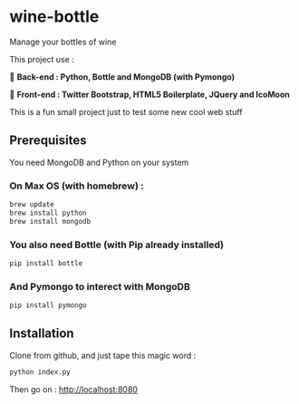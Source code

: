 wine-bottle
===========

Manage your bottles of wine

This project use : 

:star2: **Back-end : Python, Bottle and MongoDB (with Pymongo)**

:star2: **Front-end : Twitter Bootstrap, HTML5 Boilerplate, JQuery and IcoMoon**

This is a fun small project just to test some new cool web stuff

Prerequisites
------------
You need MongoDB and Python on your system

### On Max OS (with homebrew) :
```sh
brew update
brew install python
brew install mongodb
```

### You also need Bottle (with Pip already installed)
```sh
pip install bottle
```

### And Pymongo to interect with MongoDB
```sh
pip install pymongo
```

Installation
------------

Clone from github, and just tape this magic word :
```sh
python index.py
```

Then go on : [http://localhost:8080](http://localhost:8080)
